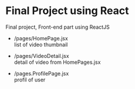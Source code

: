 # Final Project using React

Final project, Front-end part using ReactJS

* /pages/HomePage.jsx<br>
  list of video thumbnail

* /pages/VideoDetail.jsx<br>
  detail of video from HomePages.jsx

* /pages.ProfilePage.jsx<br>
  profil of user
  
